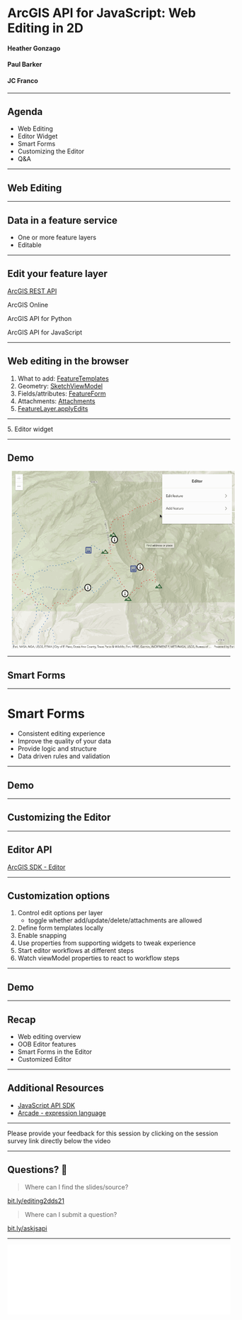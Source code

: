 <!-- .slide: data-background="../node_modules/esri-reveal.js-templates/img/2021/dev-summit/bg-1.png" data-background-size="cover" -->

# ArcGIS API for JavaScript: Web Editing in 2D

#### Heather Gonzago
#### Paul Barker
#### JC Franco

---

<!-- .slide: data-background="../node_modules/esri-reveal.js-templates/img/2021/dev-summit/bg-3.png" data-background-size="cover" -->

## Agenda

* Web Editing
* Editor Widget
* Smart Forms
* Customizing the Editor
* Q&A

---

## Web Editing

<!-- .slide: data-background="../node_modules/esri-reveal.js-templates/img/2021/dev-summit/bg-3.png" data-background-size="cover" -->

---

## Data in a feature service

* One or more feature layers
* Editable

---

## Edit your feature layer

<u>ArcGIS REST API</u>

ArcGIS Online

ArcGIS API for Python

ArcGIS API for JavaScript

---

## Web editing in the browser

1. What to add: [FeatureTemplates](http://developers.arcgis.com/javascript/latest/api-reference/esri-widgets-FeatureTemplates.html)
2. Geometry: [SketchViewModel](http://developers.arcgis.com/javascript/latest/api-reference/esri-widgets-Sketch-SketchViewModel.html)
3. Fields/attributes: [FeatureForm](http://developers.arcgis.com/javascript/latest/api-reference/esri-widgets-FeatureForm.html)
3. Attachments: [Attachments](http://developers.arcgis.com/javascript/latest/api-reference/esri-widgets-Attachments.html)
4. [FeatureLayer.applyEdits](http://developers.arcgis.com/javascript/latest/api-reference/esri-layers-FeatureLayer.html#applyEdits)
<hr>
5. Editor widget

---

<!-- .slide: data-background="../node_modules/esri-reveal.js-templates/img/2021/dev-summit/bg-4.png" data-background-size="cover" -->

## Demo

[<img src="./images/editor-in-action.gif" height="400" style="margin-left:10px; margin-right: 10px;"/>](../demos/basic-editing/)

---

<!-- .slide: data-background="../node_modules/esri-reveal.js-templates/img/2021/dev-summit/bg-3.png" data-background-size="cover" -->

## Smart Forms

---

# Smart Forms

* Consistent editing experience
* Improve the quality of your data
* Provide logic and structure
* Data driven rules and validation

---

## Demo

<!-- .slide: data-background="../node_modules/esri-reveal.js-templates/img/2021/dev-summit/bg-4.png" data-background-size="cover" -->

---

<!-- .slide: data-background="../node_modules/esri-reveal.js-templates/img/2021/dev-summit/bg-3.png" data-background-size="cover" -->

## Customizing the Editor

---

## Editor API

[ArcGIS SDK - Editor](https://next.sites.afd.arcgis.com/javascript/latest/api-reference/esri-widgets-Editor.html) 

---

## Customization options

1. <!-- .element: class="fragment" data-fragment-index="0" --> Control edit options per layer
    - <!-- .element: class="fragment" data-fragment-index="0" --> toggle whether add/update/delete/attachments are allowed
1. <!-- .element: class="fragment" data-fragment-index="1" --> Define form templates locally 
1. <!-- .element: class="fragment" data-fragment-index="2" --> Enable snapping
1. <!-- .element: class="fragment" data-fragment-index="3" --> Use properties from supporting widgets to tweak experience
1. <!-- .element: class="fragment" data-fragment-index="4" --> Start editor workflows at different steps
1. <!-- .element: class="fragment" data-fragment-index="5" --> Watch viewModel properties to react to workflow steps

---

<!-- .slide: data-background="../node_modules/esri-reveal.js-templates/img/2021/dev-summit/bg-4.png" data-background-size="cover" -->

## Demo

---

<!-- .slide: data-background="../node_modules/esri-reveal.js-templates/img/2021/dev-summit/bg-3.png" data-background-size="cover" -->

## Recap

* Web editing overview 
* OOB Editor features  
* Smart Forms in the Editor 
* Customized Editor 

---

## Additional Resources

- [JavaScript API SDK](https://developers.arcgis.com/javascript/)
- [Arcade - expression language](https://developers.arcgis.com/javascript/latest/guide/arcade/index.html)

---

<section data-markdown data-background="../node_modules/esri-reveal.js-templates/img/2021/dev-summit/bg-5.png">

Please provide your feedback for this session by clicking on the session survey link directly below the video

<!-- .element: style="margin: 0 20%;" -->

---

<!-- .slide: data-background="../node_modules/esri-reveal.js-templates/img/2021/dev-summit/bg-3.png" data-background-size="cover" -->


# Questions? 🤔

> Where can I find the slides/source?

[bit.ly/editing2dds21](http://bit.ly/editing2dds21)

> Where can I submit a question?

[bit.ly/askjsapi](http://bit.ly/askjsapi)

---

<section data-markdown data-background="../node_modules/esri-reveal.js-templates/img/2021/dev-summit/bg-5.png">

<img src="../node_modules/esri-reveal.js-templates/img/esri-science-logo-white.png" />
